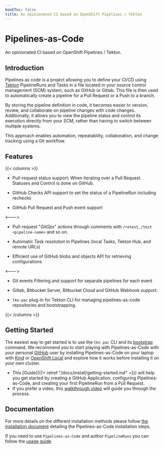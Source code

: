 ```yaml
---
bookToc: false
title: An opinionated CI based on OpenShift Pipelines / Tekton
---
```

# Pipelines-as-Code

An opinionated CI based on OpenShift Pipelines / Tekton.

## Introduction

Pipelines as code is a project allowing you to define your CI/CD using
[Tekton](https://tekton.dev) PipelineRuns and Tasks in a file located in your
source control management (SCM) system, such as GitHub or Gitlab. This file is
then used to automatically create a pipeline for a Pull Request or a Push to a
branch.

By storing the pipeline definition in code, it becomes easier to version,
review, and collaborate on pipeline changes with code changes. Additionally, it
allows you to view the pipeline status and control its execution directly from
your SCM, rather than having to switch between multiple systems.

This approach enables automation, repeatability, collaboration, and change
tracking using a Git workflow.

## Features

{{< columns >}} <!-- begin columns block -->

- Pull-request status support: When iterating over a Pull Request. Statuses and
  Control is done on GitHub.

- GitHub Checks API support to set the status of a PipelineRun including rechecks

- GitHub Pull Request and Push event support

<--->

- Pull-request "*GitOps*" actions through comments with  `/retest`, `/test <pipeline-name>` and so on.

- Automatic Task resolution in Pipelines (local Tasks, Tekton Hub, and remote URLs)

- Efficient use of GitHub blobs and objects API for retrieving configurations

<--->

- Git events Filtering and support for separate pipelines for each event

- Gitlab, Bitbucket Server, Bitbucket Cloud and GitHub Webhook support.

- `tkn-pac` plug-in for Tekton CLI for managing pipelines-as-code repositories and bootstrapping.

{{< /columns >}}

## Getting Started

The easiest way to get started is to use the `tkn pac` CLI and its
[bootstrap](/docs/guide/cli/#commands) command. We recommend you to start
playing with Pipelines-as-Code with your personal [GitHub](https://github.com/)
user by installing Pipelines-as-Code on your laptop with
[Kind](https://kind.sigs.k8s.io/) or [OpenShift
Local](https://developers.redhat.com/products/openshift-local/overview) and
explore how it works before installing it on your own cluster.

- This [Guide]({{< relref "/docs/install/getting-started.md" >}}) will help you
  get started by creating a GitHub Application, configuring Pipelines-as-Code,
  and creating your first PipelineRun from a Pull Request.
- If you prefer a video, this [walkthrough video](https://youtu.be/cNOqPgpRXQY)
  will guide you through the process.

## Documentation

For more details on the different installation methods please follow [the
installation document](/docs/install/overview) detailing the Pipelines-as-Code
installation steps.

If you need to use `Pipelines-as-Code` and author `PipelineRuns` you can follow
the [usage guide](/docs/guide)
